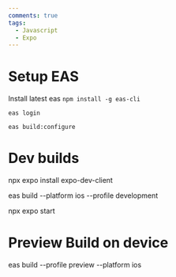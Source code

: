 ```yaml
---
comments: true
tags:
  - Javascript
  - Expo
---
```


# Setup EAS

Install latest eas
`npm install -g eas-cli`

`eas login`

`eas build:configure`

# Dev builds

npx expo install expo-dev-client

eas build --platform ios --profile development

npx expo start

# Preview Build on device
eas build --profile preview --platform ios